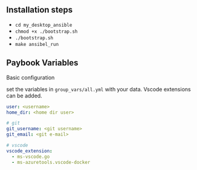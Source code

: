 ## Installation steps

* ``` cd my_desktop_ansible ```
* ``` chmod +x ./bootstrap.sh ```
* ``` ./bootstrap.sh ```
* ``` make ansibel_run ```

## Paybook Variables

Basic configuration

set the variables in `group_vars/all.yml` with your data.
Vscode extensions can be added.
````yaml
user: <username>
home_dir: <home dir user>

# git
git_username: <git username>
git_email: <git e-mail>

# vscode
vscode_extension:
  - ms-vscode.go
  - ms-azuretools.vscode-docker
````